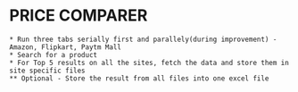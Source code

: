 # PRICE COMPARER
    * Run three tabs serially first and parallely(during improvement) - Amazon, Flipkart, Paytm Mall
    * Search for a product
    * For Top 5 results on all the sites, fetch the data and store them in site specific files
    ** Optional - Store the result from all files into one excel file